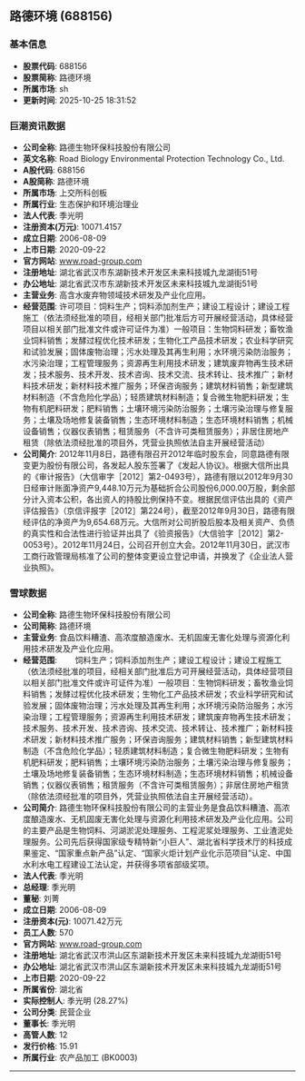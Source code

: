 ## 路德环境 (688156)

### 基本信息

- **股票代码**: 688156
- **股票简称**: 路德环境
- **所属市场**: sh
- **更新时间**: 2025-10-25 18:31:52

### 巨潮资讯数据

- **公司全称**: 路德生物环保科技股份有限公司
- **英文名称**: Road Biology Environmental Protection Technology Co., Ltd.
- **A股代码**: 688156
- **A股简称**: 路德环境
- **所属市场**: 上交所科创板
- **所属行业**: 生态保护和环境治理业
- **法人代表**: 季光明
- **注册资本(万元)**: 10071.4157
- **成立日期**: 2006-08-09
- **上市日期**: 2020-09-22
- **官方网站**: www.road-group.com
- **注册地址**: 湖北省武汉市东湖新技术开发区未来科技城九龙湖街51号
- **办公地址**: 湖北省武汉市东湖新技术开发区未来科技城九龙湖街51号
- **主营业务**: 高含水废弃物领域技术研发及产业化应用。
- **经营范围**: 许可项目：饲料生产；饲料添加剂生产；建设工程设计；建设工程施工（依法须经批准的项目，经相关部门批准后方可开展经营活动，具体经营项目以相关部门批准文件或许可证件为准）一般项目：生物饲料研发；畜牧渔业饲料销售；发酵过程优化技术研发；生物化工产品技术研发；农业科学研究和试验发展；固体废物治理；污水处理及其再生利用；水环境污染防治服务；水污染治理；工程管理服务；资源再生利用技术研发；建筑废弃物再生技术研发；技术服务、技术开发、技术咨询、技术交流、技术转让、技术推广；新材料技术研发；新材料技术推广服务；环保咨询服务；建筑材料销售；新型建筑材料制造（不含危险化学品）；轻质建筑材料制造；复合微生物肥料研发；生物有机肥料研发；肥料销售；土壤环境污染防治服务；土壤污染治理与修复服务；土壤及场地修复装备销售；生态环境材料制造；生态环境材料销售；机械设备销售；仪器仪表销售；租赁服务（不含许可类租赁服务）；非居住房地产租赁（除依法须经批准的项目外，凭营业执照依法自主开展经营活动）
- **公司简介**: 2012年11月8日，路德有限召开2012年临时股东会，同意路德有限变更为股份有限公司，各发起人股东签署了《发起人协议》。根据大信所出具的《审计报告》（大信审字［2012］第2-0493号），路德有限以2012年9月30日经审计账面净资产9,448.10万元为基础折合公司股份6,000.00万股，剩余部分计入资本公积，各出资人的持股比例保持不变。根据民信评估出具的《资产评估报告》（京信评报字［2012］第224号），截至2012年9月30日，路德有限经评估的净资产为9,654.68万元。大信所对公司折股后股本及相关资产、负债的真实性和合法性进行验证并出具了《验资报告》（大信验字［2012］第2-0053号）。2012年11月24日，公司召开创立大会。2012年11月30日，武汉市工商行政管理局核准了公司的整体变更设立登记申请，并换发了《企业法人营业执照》。

### 雪球数据

- **公司全称**: 路德生物环保科技股份有限公司
- **公司简称**: 路德环境
- **主营业务**: 食品饮料糟渣、高浓度酿造废水、无机固废无害化处理与资源化利用技术研发及产业化应用。
- **经营范围**: 　　饲料生产；饲料添加剂生产；建设工程设计；建设工程施工（依法须经批准的项目，经相关部门批准后方可开展经营活动，具体经营项目以相关部门批准文件或许可证件为准）一般项目：生物饲料研发；畜牧渔业饲料销售；发酵过程优化技术研发；生物化工产品技术研发；农业科学研究和试验发展；固体废物治理；污水处理及其再生利用；水环境污染防治服务；水污染治理；工程管理服务；资源再生利用技术研发；建筑废弃物再生技术研发；技术服务、技术开发、技术咨询、技术交流、技术转让、技术推广；新材料技术研发；新材料技术推广服务；环保咨询服务；建筑材料销售；新型建筑材料制造（不含危险化学品）；轻质建筑材料制造；复合微生物肥料研发；生物有机肥料研发；肥料销售；土壤环境污染防治服务；土壤污染治理与修复服务；土壤及场地修复装备销售；生态环境材料制造；生态环境材料销售；机械设备销售；仪器仪表销售；租赁服务（不含许可类租赁服务）；非居住房地产租赁（除依法须经批准的项目外，凭营业执照依法自主开展经营活动）。
- **公司简介**: 路德生物环保科技股份有限公司的主营业务是食品饮料糟渣、高浓度酿造废水、无机固废无害化处理与资源化利用技术研发及产业化应用。公司的主要产品是生物饲料、河湖淤泥处理服务、工程泥浆处理服务、工业渣泥处理服务。公司先后获得国家级专精特新“小巨人”、湖北省科学技术厅的科技成果鉴定、“国家重点新产品”认定、“国家火炬计划产业化示范项目”认定、中国水利水电工程建设工法认定，并获得多项省部级奖项。
- **法人代表**: 季光明
- **总经理**: 季光明
- **董秘**: 刘菁
- **成立日期**: 2006-08-09
- **注册资本(元)**: 10071.42万元
- **员工人数**: 570
- **官方网站**: www.road-group.com
- **注册地址**: 湖北省武汉市洪山区东湖新技术开发区未来科技城九龙湖街51号
- **办公地址**: 湖北省武汉市洪山区东湖新技术开发区未来科技城九龙湖街51号
- **上市日期**: 2020-09-22
- **所属省份**: 湖北省
- **实际控制人**: 季光明 (28.27%)
- **公司分类**: 民营企业
- **董事长**: 季光明
- **高管人数**: 12
- **发行价格**: 15.91
- **所属行业**: 农产品加工 (BK0003)

---